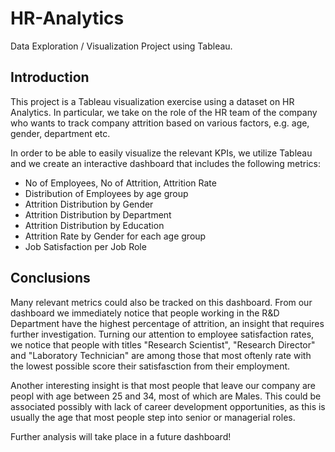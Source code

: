 # HR-Analytics
Data Exploration / Visualization Project using Tableau.

## Introduction

This project is a Tableau visualization exercise using a dataset on HR Analytics. In particular, we take on the role of the HR team of the company who wants to track company attrition based on various factors, e.g. age, gender, department etc.

In order to be able to easily visualize the relevant KPIs, we utilize Tableau and we create an interactive dashboard that includes the following metrics:

- No of Employees, No of Attrition, Attrition Rate
- Distribution of Employees by age group
- Attrition Distribution by Gender
- Attrition Distribution by Department
- Attrition Distribution by Education
- Attrition Rate by Gender for each age group
- Job Satisfaction per Job Role

## Conclusions

Many relevant metrics could also be tracked on this dashboard. From our dashboard we immediately notice that people working in the R&D Department have the highest percentage of attrition, an insight that requires further investigation. Turning our attention to employee satisfaction rates, we notice that people with titles "Research Scientist", "Research Director" and "Laboratory Technician" are among those that most oftenly rate with the lowest possible score their satisfasction from their employment.

Another interesting insight is that most people that leave our company are peopl with age between 25 and 34, most of which are Males. This could be associated possibly with lack of career development opportunities, as this is usually the age that most people step into senior or managerial roles.


Further analysis will take place in a future dashboard!

